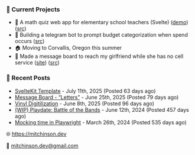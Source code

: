 ### 📌 Current Projects
- 📝 A math quiz web app for elementary school teachers (Svelte) ([demo](https://quiz-staging.mitchinson.dev/)) ([src](https://github.com/bmitchinson/budget-entry))
- 💸 Building a telegram bot to prompt budget categorization when spend occurs ([src](https://github.com/bmitchinson/sms-accountant))
- 🏠 Moving to Corvallis, Oregon this summer
- 💌 Made a message board to reach my girlfriend while she has no cell service ([site](https://letters.mitchinson.dev/)) ([src](https://github.com/bmitchinson/letters))

### 📝 Recent Posts

- [SvelteKit Template](https://blog.mitchinson.dev/sveltekit-template) - July 11th, 2025 (Posted 63 days ago)
- [Message Board - “Letters”](https://blog.mitchinson.dev/letters) - June 25th, 2025 (Posted 79 days ago)
- [Vinyl Digitilization](https://blog.mitchinson.dev/vinyl) - June 8th, 2025 (Posted 96 days ago)
- [(WIP) Playdate: Battle of the Bands](https://blog.mitchinson.dev/playdate-dev-one) - June 12th, 2024 (Posted 457 days ago)
- [Mocking time in Playwright](https://blog.mitchinson.dev/playwright-mock-time) - March 26th, 2024 (Posted 535 days ago)

🌐 https://mitchinson.dev

💌 mitchinson.dev@gmail.com